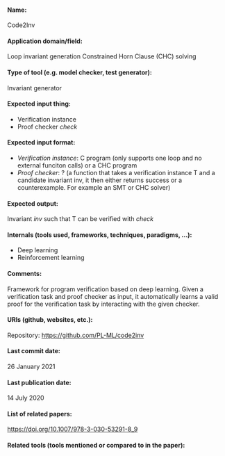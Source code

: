 #### Name:
Code2Inv

#### Application domain/field:
Loop invariant generation
Constrained Horn Clause (CHC) solving

#### Type of tool (e.g. model checker, test generator):
Invariant generator

#### Expected input thing:
- Verification instance
- Proof checker *check*

#### Expected input format:
- *Verification instance*: C program (only supports one loop and no external funciton calls) or a CHC program
- *Proof checker*: ? (a function that takes a verification instance T and a candidate invariant inv, it then either returns success or a counterexample. For example an SMT or CHC solver)

#### Expected output:
Invariant *inv* such that T can be verified with *check*

#### Internals (tools used, frameworks, techniques, paradigms, ...):
- Deep learning
- Reinforcement learning

#### Comments:
Framework for program verification based on deep learning.
Given a verification task and proof checker as input, it automatically learns a valid proof for the verification task by interacting with the given checker.

#### URIs (github, websites, etc.):
Repository: https://github.com/PL-ML/code2inv

#### Last commit date:
26 January 2021

#### Last publication date:
14 July 2020

#### List of related papers:
https://doi.org/10.1007/978-3-030-53291-8_9

#### Related tools (tools mentioned or compared to in the paper):

